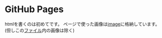 # GitHub Pages
htmlを書くのは初めてです。
ページで使った画像は[image](https://github.com/Nanogy98/Nanogy98.github.io/tree/main/image)に格納しています。  
(但しこの[ファイル](https://github.com/Nanogy98/Nanogy98.github.io/tree/main/KainBot_img)内の画像は除く)
